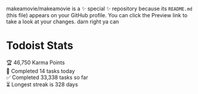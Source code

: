 makeamovie/makeamovie is a ✨ special ✨ repository because its `README.md` (this file) appears on your GitHub profile.
You can click the Preview link to take a look at your changes. darn right ya can

# Todoist Stats

<!-- TODO-IST:START -->
🏆  46,750 Karma Points           
🌸  Completed 14 tasks today           
✅  Completed 33,338 tasks so far           
⏳  Longest streak is 328 days
<!-- TODO-IST:END -->